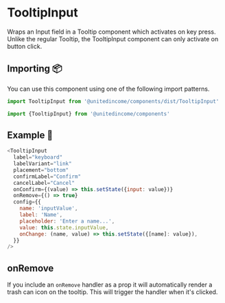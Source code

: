# TooltipInput

Wraps an Input field in a Tooltip component which activates on key press. Unlike the regular Tooltip, the TooltipInput component can only activate on button click.

## Importing 📦

You can use this component using one of the following import patterns.

```javascript
import TooltipInput from '@unitedincome/components/dist/TooltipInput'
```

```javascript
import {TooltipInput} from '@unitedincome/components'
```

## Example 🚀

```javascript
<TooltipInput
  label="keyboard"
  labelVariant="link"
  placement="bottom"
  confirmLabel="Confirm"
  cancelLabel="Cancel"
  onConfirm={(value) => this.setState({input: value})}
  onRemove={() => true}
  config={{
    name: 'inputValue',
    label: 'Name',
    placeholder: 'Enter a name...',
    value: this.state.inputValue,
    onChange: (name, value) => this.setState({[name]: value}),
  }}
/>
```

## onRemove

If you include an `onRemove` handler as a prop it will automatically render a trash can icon on the tooltip. This will trigger the handler when it's clicked.
